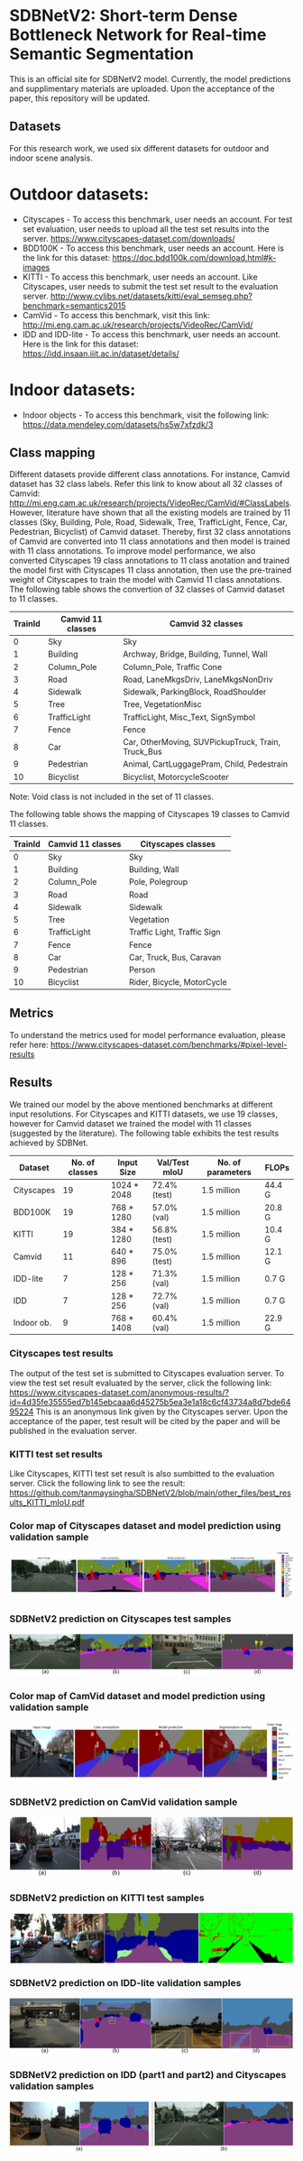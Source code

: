 # SDBNetV2: Short-term Dense Bottleneck Network for Real-time Semantic Segmentation 
This is an official site for SDBNetV2 model. Currently, the model predictions and supplimentary materials are uploaded. Upon the acceptance of the paper, this repository will be updated.

## Datasets
For this research work, we used six different datasets for outdoor and indoor scene analysis.
# Outdoor datasets:
* Cityscapes - To access this benchmark, user needs an account. For test set evaluation, user needs to upload all the test set results into the server. https://www.cityscapes-dataset.com/downloads/ 
* BDD100K - To access this benchmark, user needs an account. Here is the link for this dataset: https://doc.bdd100k.com/download.html#k-images
* KITTI - To access this benchmark, user needs an account. Like Cityscapes, user needs to submit the test set result to the evaluation server.  http://www.cvlibs.net/datasets/kitti/eval_semseg.php?benchmark=semantics2015    
* CamVid - To access this benchmark, visit this link: http://mi.eng.cam.ac.uk/research/projects/VideoRec/CamVid/
* IDD and IDD-lite - To access this benchmark, user needs an account. Here is the link for this dataset: https://idd.insaan.iiit.ac.in/dataset/details/

# Indoor datasets:
* Indoor objects - To access this benchmark, visit the following link: https://data.mendeley.com/datasets/hs5w7xfzdk/3

## Class mapping
Different datasets provide different class annotations. For instance, Camvid dataset has 32 class labels. Refer this link to know about all 32 classes of Camvid: http://mi.eng.cam.ac.uk/research/projects/VideoRec/CamVid/#ClassLabels. However, literature have shown that all the existing models are trained by 11 classes (Sky, Building, Pole, Road, Sidewalk, Tree, TrafficLight, Fence, Car, Pedestrian, Bicyclist) of Camvid dataset. Thereby, first 32 class annotations of Camvid are converted into 11 class annotations and then model is trained with 11 class annotations. To improve model performance, we also converted Cityscapes 19 class annotations to 11 class anotation and trained the model first with Cityscapes 11 class annotation, then use the pre-trained weight of Cityscapes to train the model with Camvid 11 class annotations. The following table shows the convertion of 32 classes of Camvid dataset to 11 classes.

TrainId | Camvid 11 classes  | Camvid 32 classes   
--------|--------------------|-------------------
   0    |        Sky         | Sky
   1    |     Building       | Archway, Bridge, Building, Tunnel, Wall
   2    |    Column_Pole     | Column_Pole, Traffic Cone
   3    |        Road        | Road, LaneMkgsDriv, LaneMkgsNonDriv  
   4    |      Sidewalk      | Sidewalk, ParkingBlock, RoadShoulder 
   5    |        Tree        | Tree, VegetationMisc
   6    |   TrafficLight     | TrafficLight, Misc_Text, SignSymbol  
   7    |       Fence        | Fence
   8    |        Car         | Car, OtherMoving, SUVPickupTruck, Train, Truck_Bus 
   9    |     Pedestrian     | Animal, CartLuggagePram, Child, Pedestrain   
  10    |     Bicyclist      | Bicyclist, MotorcycleScooter
  
  Note: Void class is not included in the set of 11 classes.
  
  The following table shows the mapping of Cityscapes 19 classes to Camvid 11 classes.
  
TrainId | Camvid 11 classes  | Cityscapes classes   
--------|--------------------|-------------------
   0    |        Sky         | Sky
   1    |     Building       | Building, Wall
   2    |    Column_Pole     | Pole, Polegroup
   3    |        Road        | Road  
   4    |      Sidewalk      | Sidewalk 
   5    |        Tree        | Vegetation
   6    |   TrafficLight     | Traffic Light, Traffic Sign  
   7    |       Fence        | Fence
   8    |        Car         | Car, Truck, Bus, Caravan 
   9    |     Pedestrian     | Person   
  10    |     Bicyclist      | Rider, Bicycle, MotorCycle


## Metrics
To understand the metrics used for model performance evaluation, please  refer here: https://www.cityscapes-dataset.com/benchmarks/#pixel-level-results

## Results
We trained our model by the above mentioned benchmarks at different input resolutions. For Cityscapes and KITTI datasets, we use 19 classes, however for Camvid dataset we trained the model with 11 classes (suggested by the literature). The following table exhibits the test results achieved by SDBNet.

Dataset    | No. of classes  | Input Size  |  Val/Test mIoU  | No. of parameters | FLOPs   
-----------|-----------------|-------------|-----------------|-------------------|--------
Cityscapes |        19       | 1024 * 2048 |  72.4% (test)   |    1.5 million    | 44.4 G
BDD100K    |        19       |  768 * 1280 |  57.0%  (val)   |    1.5 million    | 20.8 G
KITTI      |        19       |  384 * 1280 |  56.8% (test)   |    1.5 million    | 10.4 G
Camvid     |        11       |  640 * 896  |  75.0% (test)   |    1.5 million    | 12.1 G
IDD-lite   |         7       |  128 * 256  |  71.3% (val)    |    1.5 million    |  0.7 G
IDD        |         7       |  128 * 256  |  72.7% (val)    |    1.5 million    |  0.7 G
Indoor ob. |         9       |  768 * 1408 |  60.4% (val)    |    1.5 million    | 22.9 G

### Cityscapes test results
The output of the test set is submitted to Cityscapes evaluation server. To view the test set result evaluated by the server, click the following link: https://www.cityscapes-dataset.com/anonymous-results/?id=4d35fe35555ed7b145ebcaaa6d45275b5ea3e1a18c6cf43734a8d7bde6495224
This is an anonymous link given by the Cityscapes server. Upon the acceptance of the paper, test result will be cited by the paper and will be published in the evaluation server.

### KITTI test set results
Like Cityscapes, KITTI test set result is also sumbitted to the evaluation server. Click the following link to see the result:
https://github.com/tanmaysingha/SDBNetV2/blob/main/other_files/best_results_KITTI_mIoU.pdf

### Color map of Cityscapes dataset and model prediction using validation sample
![cityscapes_val_set](https://github.com/tanmaysingha/SDBNetV2/blob/main/Figures/City_color_map.png?raw=true)
 
### SDBNetV2 prediction on Cityscapes test samples
![Cityscapes_test_set](https://github.com/tanmaysingha/SDBNetV2/blob/main/Figures/city_test_pred.png?raw=true)  

### Color map of CamVid dataset and model prediction using validation sample
![CamVid_val_set](https://github.com/tanmaysingha/SDBNetV2/blob/main/Figures/camvid_color_map.png?raw=true)

### SDBNetV2 prediction on CamVid validation sample
![CamVid_val_set](https://github.com/tanmaysingha/SDBNetV2/blob/main/Figures/fig_CamVid_test.png?raw=true)

### SDBNetV2 prediction on KITTI test samples
![KITTI_test_set](https://github.com/tanmaysingha/SDBNetV2/blob/main/Figures/fig_KITTI_test.png?raw=true)

### SDBNetV2 prediction on IDD-lite validation samples
![IDDLite_test_set](https://github.com/tanmaysingha/SDBNetV2/blob/main/Figures/Idd_lite_test_pred.png?raw=true)

### SDBNetV2 prediction on IDD (part1 and part2) and Cityscapes validation samples
![IDD_City_test_set](https://github.com/tanmaysingha/SDBNetV2/blob/main/Figures/IDD_Cityscapes_1ID_pred.png?raw=true)
